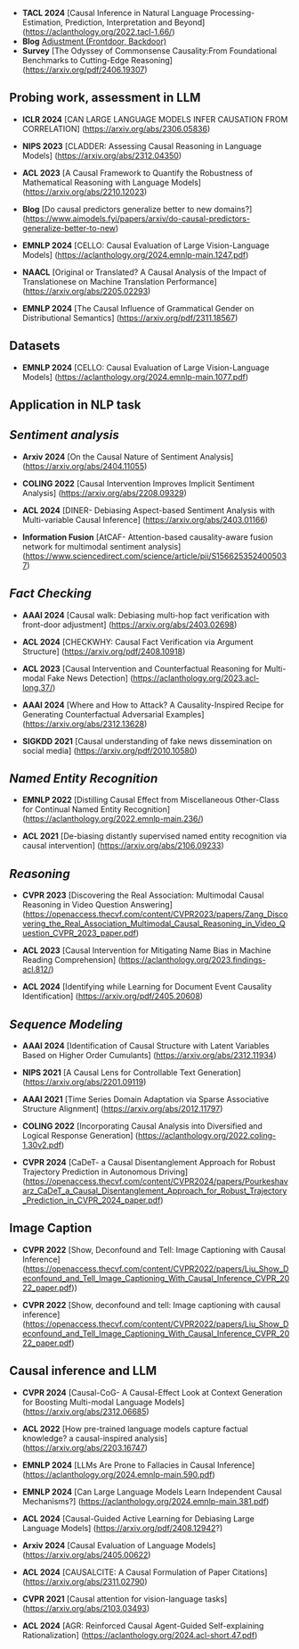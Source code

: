 

- **TACL 2024** [Causal Inference in Natural Language Processing- Estimation, Prediction, Interpretation and Beyond] (https://aclanthology.org/2022.tacl-1.66/)
- **Blog** [Adjustment (Frontdoor, Backdoor)](https://causalwizard.app/inference/article/adjustment)
- **Survey** [The Odyssey of Commonsense Causality:From Foundational Benchmarks to Cutting-Edge Reasoning] (https://arxiv.org/pdf/2406.19307)


## **Probing work, assessment in LLM**

 - **ICLR 2024** [CAN LARGE LANGUAGE MODELS INFER CAUSATION FROM CORRELATION]  (https://arxiv.org/abs/2306.05836)

 - **NIPS 2023** [CLADDER: Assessing Causal Reasoning in Language Models]  (https://arxiv.org/abs/2312.04350)

 - **ACL 2023** [A Causal Framework to Quantify the Robustness of Mathematical Reasoning with Language Models]  (https://arxiv.org/abs/2210.12023)
   
 - **Blog** [Do causal predictors generalize better to new domains?] (https://www.aimodels.fyi/papers/arxiv/do-causal-predictors-generalize-better-to-new)

 - **EMNLP 2024** [CELLO: Causal Evaluation of Large Vision-Language Models]  (https://aclanthology.org/2024.emnlp-main.1247.pdf)

 - **NAACL** [Original or Translated? A Causal Analysis of the Impact of Translationese on Machine Translation Performance]  (https://arxiv.org/abs/2205.02293)

 - **EMNLP 2024** [The Causal Influence of Grammatical Gender on Distributional Semantics] (https://arxiv.org/pdf/2311.18567)


   

## **Datasets**

 - **EMNLP 2024** [CELLO: Causal Evaluation of Large Vision-Language Models] (https://aclanthology.org/2024.emnlp-main.1077.pdf)

   

## **Application in NLP task**

## *Sentiment analysis*
 - **Arxiv 2024** [On the Causal Nature of Sentiment Analysis]  (https://arxiv.org/abs/2404.11055)
   
 - **COLING 2022** [Causal Intervention Improves Implicit Sentiment Analysis]  (https://arxiv.org/abs/2208.09329)

 - **ACL 2024** [DINER- Debiasing Aspect-based Sentiment Analysis with Multi-variable Causal Inference]  (https://arxiv.org/abs/2403.01166)

 - **Information Fusion** [AtCAF- Attention-based causality-aware fusion network for multimodal sentiment analysis]  (https://www.sciencedirect.com/science/article/pii/S1566253524005037)



## *Fact Checking*

 - **AAAI 2024** [Causal walk: Debiasing multi-hop fact verification with front-door adjustment]  (https://arxiv.org/abs/2403.02698)
   
 - **ACL 2024** [CHECKWHY: Causal Fact Verification via Argument Structure]  (https://arxiv.org/pdf/2408.10918)

 - **ACL 2023** [Causal Intervention and Counterfactual Reasoning for Multi-modal Fake News Detection] (https://aclanthology.org/2023.acl-long.37/)

 - **AAAI 2024** [Where and How to Attack? A Causality-Inspired Recipe for Generating Counterfactual Adversarial Examples]  (https://arxiv.org/abs/2312.13628)

 - **SIGKDD 2021** [Causal understanding of fake news dissemination on social media]  (https://arxiv.org/pdf/2010.10580)





## *Named Entity Recognition*

 - **EMNLP 2022** [Distilling Causal Effect from Miscellaneous Other-Class for Continual Named Entity Recognition]  (https://aclanthology.org/2022.emnlp-main.236/)
   
 - **ACL 2021** [De-biasing distantly supervised named entity recognition via causal intervention]  (https://arxiv.org/abs/2106.09233)


## *Reasoning*

 - **CVPR 2023** [Discovering the Real Association: Multimodal Causal Reasoning in Video Question Answering]  (https://openaccess.thecvf.com/content/CVPR2023/papers/Zang_Discovering_the_Real_Association_Multimodal_Causal_Reasoning_in_Video_Question_CVPR_2023_paper.pdf)

 - **ACL 2023** [Causal Intervention for Mitigating Name Bias in Machine Reading Comprehension]  (https://aclanthology.org/2023.findings-acl.812/)

 - **ACL 2024** [Identifying while Learning for Document Event Causality Identification]  (https://arxiv.org/pdf/2405.20608)




## *Sequence Modeling*

 - **AAAI 2024** [Identification of Causal Structure with Latent Variables Based on Higher Order Cumulants] (https://arxiv.org/abs/2312.11934)
   
 - **NIPS 2021** [A Causal Lens for Controllable Text Generation]  (https://arxiv.org/abs/2201.09119)

 - **AAAI 2021** [Time Series Domain Adaptation via Sparse Associative Structure Alignment]  (https://arxiv.org/abs/2012.11797)

 - **COLING 2022** [Incorporating Causal Analysis into Diversified and Logical Response Generation]  (https://aclanthology.org/2022.coling-1.30v2.pdf)

 - **CVPR 2024** [CaDeT- a Causal Disentanglement Approach for Robust Trajectory Prediction in Autonomous Driving]  (https://openaccess.thecvf.com/content/CVPR2024/papers/Pourkeshavarz_CaDeT_a_Causal_Disentanglement_Approach_for_Robust_Trajectory_Prediction_in_CVPR_2024_paper.pdf)




## **Image Caption**

 - **CVPR 2022** [Show, Deconfound and Tell: Image Captioning with Causal Inference] (https://openaccess.thecvf.com/content/CVPR2022/papers/Liu_Show_Deconfound_and_Tell_Image_Captioning_With_Causal_Inference_CVPR_2022_paper.pdf))

 - **CVPR 2022** [Show, deconfound and tell: Image captioning with causal inference]  (https://openaccess.thecvf.com/content/CVPR2022/papers/Liu_Show_Deconfound_and_Tell_Image_Captioning_With_Causal_Inference_CVPR_2022_paper.pdf)









 ## **Causal inference and LLM**

 - **CVPR 2024** [Causal-CoG- A Causal-Effect Look at Context Generation for Boosting Multi-modal Language Models]  (https://arxiv.org/abs/2312.06685)

 - **ACL 2022** [How pre-trained language models capture factual knowledge? a causal-inspired analysis]  (https://arxiv.org/abs/2203.16747)

 - **EMNLP 2024** [LLMs Are Prone to Fallacies in Causal Inference]  (https://aclanthology.org/2024.emnlp-main.590.pdf)

 - **EMNLP 2024** [Can Large Language Models Learn Independent Causal Mechanisms?] (https://aclanthology.org/2024.emnlp-main.381.pdf)

 - **ACL 2024** [Causal-Guided Active Learning for Debiasing Large Language Models]  (https://arxiv.org/pdf/2408.12942?)
   
 - **Arxiv 2024** [Causal Evaluation of Language Models]  (https://arxiv.org/abs/2405.00622)

 - **ACL 2024** [CAUSALCITE: A Causal Formulation of Paper Citations]  (https://arxiv.org/abs/2311.02790)

 - **CVPR 2021** [Causal attention for vision-language tasks]  (https://arxiv.org/abs/2103.03493)

 - **ACL 2024** [AGR: Reinforced Causal Agent-Guided Self-explaining Rationalization]  (https://aclanthology.org/2024.acl-short.47.pdf)








 
   
